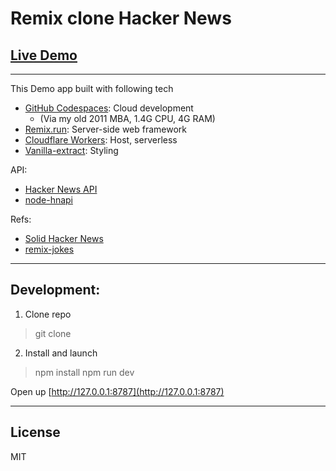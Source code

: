 # Remix clone Hacker News

## [Live Demo](https://remix-clone-hacker-news.flameddd1.workers.dev/)

----------------
This Demo app built with following tech
- [GitHub Codespaces](https://docs.github.com/en/codespaces): Cloud development 
  - (Via my old 2011 MBA, 1.4G CPU, 4G RAM)
- [Remix.run](https://remix.run/): Server-side web framework
- [Cloudflare Workers](https://workers.cloudflare.com/): Host, serverless
- [Vanilla-extract](https://vanilla-extract.style/): Styling

API:
- [Hacker News API](https://github.com/HackerNews/API)
- [node-hnapi](https://github.com/cheeaun/node-hnapi/)

Refs:
- [Solid Hacker News](https://github.com/solidjs/solid-hackernews)
- [remix-jokes](https://github.com/remix-run/remix-jokes)


----------------

## Development:
1. Clone repo
> git clone 

2. Install and launch
> npm install
> npm run dev

Open up [http://127.0.0.1:8787](http://127.0.0.1:8787)

----------------

## License
MIT
